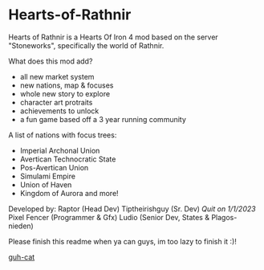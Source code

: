 # Hearts-of-Rathnir

Hearts of Rathnir is a Hearts Of Iron 4 mod based on the server "Stoneworks", specifically the world of Rathnir.

What does this mod add?
- all new market system
- new nations, map & focuses
- whole new story to explore
- character art protraits
- achievements to unlock
- a fun game based off a 3 year running community

A list of nations with focus trees:

- Imperial Archonal Union
- Avertican Technocratic State
- Pos-Avertican Union
- Simulami Empire 
- Union of Haven
- Kingdom of Aurora
and more!



Developed by:
Raptor (Head Dev)
Tiptheirishguy (Sr. Dev) *Quit on 1/1/2023*
Pixel Fencer (Programmer & Gfx)
Ludio (Senior Dev, States & Plagos-nieden) 

Please finish this readme when ya can guys, im too lazy to finish it :)!

[guh-cat](https://user-images.githubusercontent.com/87377957/210516085-a7557f7a-5e31-4a4a-8cf5-13012d6a3079.gif)
